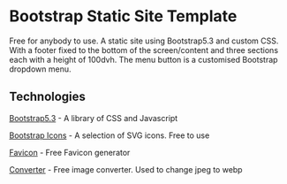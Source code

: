 # Bootstrap Static Site Template

Free for anybody to use. A static site using Bootstrap5.3 and custom CSS. With a footer fixed to the bottom of the screen/content and three sections each with a height of 100dvh. The menu button is a customised Bootstrap dropdown menu.

## Technologies

[Bootstrap5.3](https://getbootstrap.com) - A library of CSS and Javascript

[Bootstrap Icons](https://icons.getbootstrap.com) - A selection of SVG icons. Free to use

[Favicon](https://favicon.io) - Free Favicon generator

[Converter](https://convertio.co) - Free image converter. Used to change jpeg to webp







